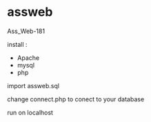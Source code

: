 # assweb
Ass_Web-181

install :
- Apache
- mysql
- php

import assweb.sql 

change connect.php to conect to your database

run on localhost
